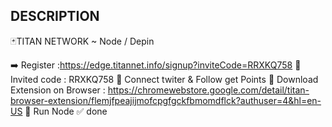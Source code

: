 ## DESCRIPTION

🃏TITAN NETWORK ~ Node / Depin 

➡️ Register :https://edge.titannet.info/signup?inviteCode=RRXKQ758
🔘 Invited code : RRXKQ758
🔘 Connect twiter & Follow get Points 
🔘 Download Extension on Browser : https://chromewebstore.google.com/detail/titan-browser-extension/flemjfpeajijmofcpgfgckfbmomdflck?authuser=4&hl=en-US
🔘 Run Node 
✅ done
